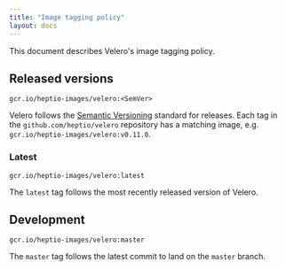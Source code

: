 ```yaml
---
title: "Image tagging policy"
layout: docs
---
```


This document describes Velero's image tagging policy.

## Released versions

`gcr.io/heptio-images/velero:<SemVer>`

Velero follows the [Semantic Versioning](http://semver.org/) standard for releases. Each tag in the `github.com/heptio/velero` repository has a matching image, e.g. `gcr.io/heptio-images/velero:v0.11.0`.

### Latest

`gcr.io/heptio-images/velero:latest`

The `latest` tag follows the most recently released version of Velero.

## Development

`gcr.io/heptio-images/velero:master`

The `master` tag follows the latest commit to land on the `master` branch.

